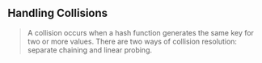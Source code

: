 ## Handling Collisions

>A collision occurs when a hash function generates the same key for two or more values. 
There are two ways of collision resolution: separate chaining and linear probing.